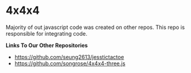 # 4x4x4


Majority of out javascript code was created on other repos. This repo is responsible for integrating code.

**Links To Our Other Repositories**
* https://github.com/seung2613/jesstictactoe
* https://github.com/songrose/4x4x4-three.js
